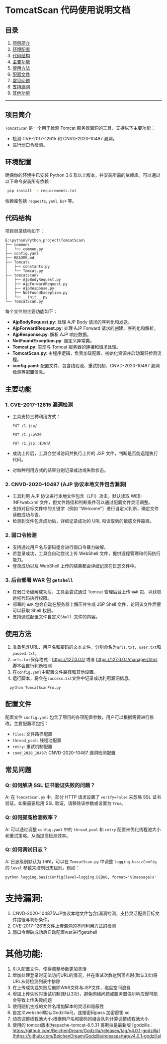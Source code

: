 # TomcatScan 代码使用说明文档

## 目录

1. [项目简介](#项目简介)
2. [环境配置](#环境配置)
3. [代码结构](#代码结构)
4. [主要功能](#主要功能)
5. [使用方法](#使用方法)
6. [配置文件](#配置文件)
7. [常见问题](#常见问题)
8. [支持漏洞](#支持漏洞)
9. [其他功能](#其他功能)

---

## 项目简介

`TomcatScan` 是一个用于检测 Tomcat 服务器漏洞的工具，支持以下主要功能：

- 检测 CVE-2017-12615 和 CNVD-2020-10487 漏洞。
- 进行弱口令检测。

## 环境配置

确保你的环境中已安装 Python 3.6 及以上版本，并安装所需的依赖库。可以通过以下命令安装所有依赖：

~~~bash
 pip install -r requirements.txt
~~~

依赖库包括 `requests`, `yaml`, `bs4` 等。

## 代码结构

项目目录结构如下：

~~~
E:\python\Python_project\TomcatScan\
├── common\
│   └── common.py
├── config.yaml
├── README.md
├── Tomcat\
│   ├── constants.py
│   └── Tomcat.py
├── tomcatscan\
│   ├── AjpBodyRequest.py
│   ├── AjpForwardRequest.py
│   ├── AjpResponse.py
│   ├── NotFoundException.py
│   └── __init__.py
└── TomcatScan.py

~~~

每个文件的主要功能如下：

- **AjpBodyRequest.py**: 处理 AJP Body 请求的序列化和发送。
- **AjpForwardRequest.py**: 处理 AJP Forward 请求的创建、序列化和解析。
- **AjpResponse.py**: 解析 AJP 响应数据。
- **NotFoundException.py**: 自定义异常类。
- **Tomcat.py**: 实现与 Tomcat 服务器的连接和请求处理。
- **TomcatScan.py**: 主程序逻辑，负责加载配置、初始化资源并启动漏洞检测流程。
- **config.yaml**: 配置文件，包含线程池、重试机制、CNVD-2020-10487 漏洞检测等配置信息。

## 主要功能



### 1. **CVE-2017-12615 漏洞检测**

- 工具支持三种利用方式：

  `PUT /1.jsp/`

  `PUT /1.jsp%20`

  `PUT /1.jsp::$DATA`

- 成功上传后，工具会尝试访问并执行上传的 JSP 文件，判断是否能远程执行代码。
- 对每种利用方式的结果分别记录成功或失败状态。

### **2. CNVD-2020-10487 (AJP 协议本地文件包含漏洞)**

- 工具利用 AJP 协议进行本地文件包含（LFI）攻击，默认读取 WEB-INF/web.xml 文件，但文件路径和判断条件可以通过配置文件灵活调整。
- 支持对目标文件中的关键字（例如 "Welcome"）进行自定义判断，确定文件读取成功与否。
- 检测到文件包含成功后，详细记录成功的 URL 和读取到的敏感文件路径。

### 2. **弱口令检测**

- 支持通过用户名与密码组合进行弱口令暴力破解。
- 若登录成功，工具会自动尝试上传 WebShell 文件，提供远程管理和代码执行能力。
- 登录成功以及 WebShell 上传的结果都会详细记录在日志文件中。

### 3. **后台部署 WAR 包 `getshell`**

- 在弱口令破解成功后，工具会尝试通过 Tomcat 管理后台上传 `WAR` 包，以获取远程代码执行权限。
- 部署的 `WAR` 包会自动在服务器上解压并生成 JSP Shell 文件，访问该文件后便可以获取 Shell 权限。
- 支持通过配置文件自定义` Shell  `文件的内容。

## 使用方法

1. 准备包含URL、用户名和密码的文本文件，分别命名为`urls.txt`、`user.txt`和`passwd.txt`。
2. `urls.txt`保存格式：https://127.0.0.1/  或者 https://127.0.0.1/manager/html 脚本会自行判断检测
3. 在`config.yaml`中配置文件路径和其他设置。
4. 运行脚本，将会在`success.txt`文件中记录成功利用漏洞信息。

```
  python TomcatScanPro.py
```

## 配置文件

配置文件 `config.yaml` 包含了项目的各项配置参数，用户可以根据需要进行修改。主要配置项包括：

- `files`: 文件路径配置
- `thread_pool`: 线程池配置
- `retry`: 重试机制配置
- `cnvd_2020_10487`: CNVD-2020-10487 漏洞检测配置

## 常见问题

### Q: 如何解决 SSL 证书验证失败的问题？

A: 在 `TomcatScan.py` 中，部分 HTTP 请求设置了 `verify=False` 来忽略 SSL 证书验证。如果需要启用 SSL 验证，请移除该参数或设置为 `True`。

### Q: 如何提高检测效率？

A: 可以通过调整 `config.yaml` 中的 `thread_pool` 和 `retry` 配置来优化线程池大小和重试策略，从而提高检测效率。

### Q: 如何调试日志？

A: 日志级别默认为 `INFO`，可以在 `TomcatScan.py` 中调整 `logging.basicConfig` 的 `level` 参数来控制日志级别。例如：

~~~
python logging.basicConfig(level=logging.DEBUG, format='%(message)s'
~~~
# 支持漏洞:
1. CNVD-2020-10487(AJP协议本地文件包含)漏洞检测，支持灵活配置目标文件路径与判断条件。
2. CVE-2017-12615文件上传漏洞的不同利用方式的检测
3. 弱口令爆破成功后自动配置war进行getshell
# 其他功能:
1. 引入配置文件，使得调整参数更加灵活
2. 增加处理登录时无法访问URL的情况，并在重试次数达到顶点时(默认3次)将URL从待检测列表中排除
3. 在上传成功或失败后删除WAR文件与JSP文件，磁盘空间浪费
4. 增加上传失败时重试机制(默认3次)，避免网络问题或服务器偶尔响应慢可能会导致上传失败问题
5. 使用随机生成的文件名增加脚本的灵活和隐蔽性
6. 自定义webshell默认Godzilla马，连接密码pass 加密密钥 xc
7. 动态调整线程池大小:根据用户名和密码的组合队列计算调整线程池大小
8. 使用的 tomcat版本为apache-tomcat-8.5.31 哥斯拉是最新版 [godzilla：https://github.com/BeichenDream/Godzilla/releases/tag/v4.0.1-godzilla](https://github.com/BeichenDream/Godzilla/releases/tag/v4.0.1-godzilla)